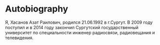 # Autobiography

Я, Хасанов Азат Раилович, родился 21.06.1992 в г.Сургут.
В 2009 году поступил и в 2014 году закончил Сургутский государственный университет по специальности инженер радиосвязи, радиовещания и телевидения.


